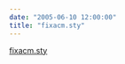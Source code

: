 ```yaml
---
date: "2005-06-10 12:00:00"
title: "fixacm.sty"
---
```


[fixacm.sty](/lemire/blog/2005/06-10-fixacmsty)

